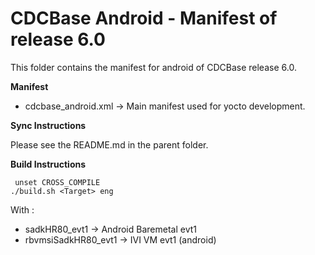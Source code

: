 CDCBase Android - Manifest of release 6.0
=========================================

This folder contains the manifest for android of CDCBase release 6.0.


**Manifest**

* cdcbase_android.xml &rarr; Main manifest used for yocto development.


**Sync Instructions**

Please see the README.md in the parent folder.


**Build Instructions**

     unset CROSS_COMPILE
    ./build.sh <Target> eng

With <Target>:

- sadkHR80_evt1 &rarr; Android Baremetal evt1
- rbvmsiSadkHR80_evt1 &rarr; IVI VM evt1 (android)
